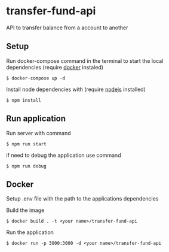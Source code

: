 # transfer-fund-api
API to transfer balance from a account to another

## Setup

Run docker-compose command in the terminal to start the local dependencies (require [docker](https://docs.docker.com/get-docker/) instaled)
```
$ docker-compose up -d
```

Install node dependencies with (require [nodejs](https://nodejs.org/en/download/) installed)
```
$ npm install
```

## Run application

Run server with command
```
$ npm run start
```

if need to debug the application use command
```
$ npm run debug
```

## Docker

Setup .env file with the path to the applications dependencies

Build the image
```
$ docker build . -t <your name>/transfer-fund-api
```

Run the application
```
$ docker run -p 3000:3000 -d <your name>/transfer-fund-api
```
